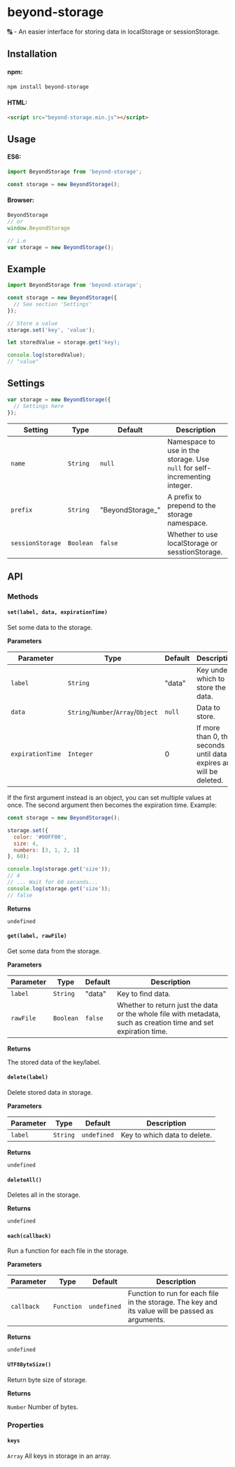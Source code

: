 # beyond-storage

🔠 - An easier interface for storing data in localStorage or sessionStorage.

## Installation

#### npm:
```bash
npm install beyond-storage
```

#### HTML:
```html
<script src="beyond-storage.min.js"></script>
```

## Usage

#### ES6:
```javascript
import BeyondStorage from 'beyond-storage';

const storage = new BeyondStorage();
```

#### Browser:
```javascript
BeyondStorage
// or
window.BeyondStorage

// i.e
var storage = new BeyondStorage();
```

## Example

```javascript
import BeyondStorage from 'beyond-storage';

const storage = new BeyondStorage({
  // See section 'Settings'
});

// Store a value
storage.set('key', 'value');

let storedValue = storage.get('key);

console.log(storedValue);
// "value"
```

## Settings

```javascript
var storage = new BeyondStorage({
  // Settings here
});
```

| Setting | Type | Default | Description |
| --- | --- | --- | --- |
| `name` | `String` | `null` | Namespace to use in the storage. Use `null` for self-incrementing integer. |
| `prefix` | `String` | "BeyondStorage_" | A prefix to prepend to the storage namespace. |
| `sessionStorage` | `Boolean` | `false` | Whether to use localStorage or sesstionStorage. |

## API

### Methods

#### `set(label, data, expirationTime)`

Set some data to the storage.

**Parameters**

| Parameter | Type | Default | Description |
| --- | --- | --- | --- |
| `label` | `String` | "data" | Key under which to store the data. |
| `data` | `String`/`Number`/`Array`/`Object` | `null` | Data to store. |
| `expirationTime` | `Integer` | 0 | If more than 0, then seconds until data expires and will be deleted. |

If the first argument instead is an object, you can set multiple values at once. The second argument then becomes the expiration time. Example:

```javascript
const storage = new BeyondStorage();

storage.set({
  color: '#00FF00',
  size: 4,
  numbers: [3, 1, 2, 1]
}, 60);

console.log(storage.get('size'));
// 4
// ... Wait for 60 seconds...
console.log(storage.get('size'));
// false
```

**Returns**

`undefined`

#### `get(label, rawFile)`

Get some data from the storage.

**Parameters**

| Parameter | Type | Default | Description |
| --- | --- | --- | --- |
| `label` | `String` | "data" | Key to find data. |
| `rawFile` | `Boolean` | `false` | Whether to return just the data or the whole file with metadata, such as creation time and set expiration time. |

**Returns**

The stored data of the key/label.

#### `delete(label)`

Delete stored data in storage.

**Parameters**

| Parameter | Type | Default | Description |
| --- | --- | --- | --- |
| `label` | `String` | `undefined` | Key to which data to delete. |

**Returns**

`undefined`

#### `deleteAll()`

Deletes all in the storage.

**Returns**

`undefined`

#### `each(callback)`

Run a function for each file in the storage.

**Parameters**

| Parameter | Type | Default | Description |
| --- | --- | --- | --- |
| `callback` | `Function` | `undefined` | Function to run for each file in the storage. The key and its value will be passed as arguments. |

**Returns**

`undefined`

#### `UTF8ByteSize()`

Return byte size of storage.

**Returns**

`Number` Number of bytes.


### Properties

#### `keys`

`Array` All keys in storage in an array.